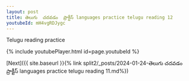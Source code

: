 ```yaml
---
layout: post
title: తెలుగు  చదవడం  ప్రాక్టీస్ languages practice telugu reading 12
youtubeId: mH4vgRDJygc
---
```

 
 
Telugu reading practice
 
 
 
 
 


{% include youtubePlayer.html id=page.youtubeId %}
 
[Next]({{ site.baseurl }}{% link  split2/_posts/2024-01-24-తెలుగు  చదవడం  ప్రాక్టీస్ languages practice telugu reading 11.md%})
 
